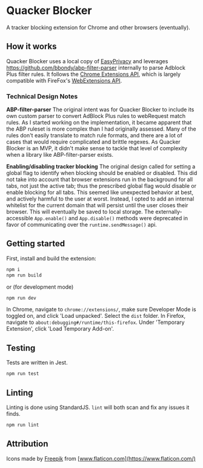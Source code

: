# Quacker Blocker #
A tracker blocking extension for Chrome and other browsers (eventually).


## How it works ##
Quacker Blocker uses a local copy of [EasyPrivacy](https://easylist.to/easylist/easyprivacy.txt) and leverages https://github.com/bbondy/abp-filter-parser internally to parse Adblock Plus filter rules. It follows the [Chrome Extensions API](https://developer.chrome.com/extensions), which is largely compatible with FireFox's [WebExtensions API](https://developer.mozilla.org/en-US/docs/Mozilla/Add-ons/WebExtensions).

### Technical Design Notes ###

**ABP-filter-parser**
The original intent was for Quacker Blocker to include its own custom parser to convert AdBlock Plus rules to webRequest match rules. As I started working on the implementation, it became apparent that the ABP ruleset is more complex than I had originally assessed. Many of the rules don't easily translate to match rule formats, and there are a lot of cases that would require complicated and brittle regexes. As Quacker Blocker is an MVP, it didn't make sense to tackle that level of complexity when a library like ABP-filter-parser exists. 

**Enabling/disabling tracker blocking**
The original design called for setting a global flag to identify when blocking should be enabled or disabled. This did not take into account that browser extensions run in the background for all tabs, not just the active tab; thus the prescribed global flag would disable or enable blocking for all tabs. This seemed like unexpected behavior at best, and actively harmful to the user at worst. Instead, I opted to add an internal whitelist for the current domain that will persist until the user closes their browser. This will eventually be saved to local storage. The externally-accessible `App.enable()` and `App.disable()` methods were deprecated in favor of communicating over the `runtime.sendMessage()` api.


## Getting started ##

First, install and build the extension:
```bash
npm i
npm run build
```
or (for development mode)
```bash
npm run dev
```

In Chrome, navigate to `chrome://extensions/`, make sure Developer Mode is toggled on, and click 'Load unpacked'. Select the `dist` folder.
In Firefox, navigate to `about:debugging#/runtime/this-firefox`. Under 'Temporary Extension', click 'Load Temporary Add-on'.


## Testing ##
Tests are written in Jest.

```bash
npm run test
```


## Linting ##
Linting is done using StandardJS. `lint` will both scan and fix any issues it finds.

```bash
npm run lint
```

## Attribution ##
Icons made by [Freepik](https://www.flaticon.com/authors/freepik) from [www.flaticon.com](https://www.flaticon.com/)

